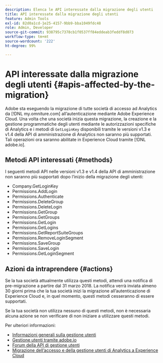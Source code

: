 ```yaml
---
description: Elenca le API interessate dalla migrazione degli utenti
title: API interessate dalla migrazione degli utenti
feature: Admin Tools
exl-id: 82d0a1cd-1e25-4157-9bb9-bba1049fdc48
role: Admin, Developer
source-git-commit: 938795c7378cb1f0537ff84eddeab3feddf8d073
workflow-type: tm+mt
source-wordcount: '222'
ht-degree: 99%

---
```


# API interessate dalla migrazione degli utenti {#apis-affected-by-the-migration}

Adobe sta eseguendo la migrazione di tutte società di accesso ad Analytics da [!DNL my.omniture.com] all’autenticazione mediante Adobe Experience Cloud. Una volta che una società inizia questa migrazione, la creazione e la gestione programmatiche degli utenti mediante le autorizzazioni specifiche di Analytics e i metodi di `GetLoginKey` disponibili tramite le versioni v1.3 e v1.4 della API di amministrazione di Analytics non saranno più supportati. Tali operazioni ora saranno abilitate in Experience Cloud tramite [!DNL adobe.io].

## Metodi API interessati {#methods}

I seguenti metodi API nelle versioni v1.3 e v1.4 della API di amministrazione non saranno più supportati dopo l’inizio della migrazione degli utenti:

* Company.GetLoginKey
* Permissions.AddLogin
* Permissions.Authenticate
* Permissions.DeleteGroup
* Permissions.DeleteLogin
* Permissions.GetGroup
* Permissions.GetGroups
* Permissions.GetLogin
* Permissions.GetLogins
* Permissions.GetReportSuiteGroups
* Permissions.RemoveLoginSegment
* Permissions.SaveGroup
* Permissions.SaveLogin
* Permissions.GetLoginSegment

## Azioni da intraprendere {#actions}

Se la tua società attualmente utilizza questi metodi, attendi una notifica di pre-migrazione a partire dal 31 marzo 2018. La notifica verrà inviata almeno 30 giorni prima che la tua società inizi la migrazione all’autenticazione di Experience Cloud e, in quel momento, questi metodi cesseranno di essere supportati.

Se la tua società non utilizza nessuno di questi metodi, non è necessaria alcuna azione se non verificare di non iniziare a utilizzare questi metodi.

Per ulteriori informazioni:

* [Informazioni generali sulla gestione utenti](https://helpx.adobe.com/it/enterprise/help/users.html)
* [Gestione utenti tramite adobe.io](https://developer.adobe.com/UMAPI/)
* [Forum della API di gestione utenti](https://community.adobe.com/t5/enterprise-teams/bd-p/enterprise-and-teams)
* [Migrazione dell’accesso e della gestione utenti di Analytics a Experience Cloud](https://experienceleague.adobe.com/docs/analytics/admin/user-product-management/user-management/migrate-users/c-migration-tool.html?lang=it)
